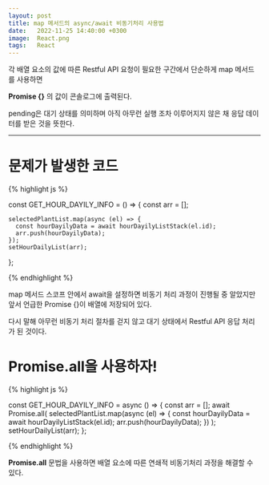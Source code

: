```yaml
---
layout: post
title: map 메서드의 async/await 비동기처리 사용법
date:   2022-11-25 14:40:00 +0300
image:  React.png
tags:   React
---
```



각 배열 요소의 값에 따른 Restful API 요청이 필요한 구간에서 단순하게 map 메서드를 사용하면

__Promise {<pending>}__ 의 값이 콘솔로그에 출력된다.
  
pending은 대기 상태를 의미하며 아직 아무런 실행 조차 이루어지지 않은 채 응답 데이터를 받은 것을 뜻한다.
  
---

  
  
# 문제가 발생한 코드
  
{% highlight js %}  

   const GET_HOUR_DAYILY_INFO = () => {
    const arr = [];

    selectedPlantList.map(async (el) => {
      const hourDayilyData = await hourDayilyListStack(el.id);
      arr.push(hourDayilyData);
    });
    setHourDailyList(arr);
  };

{% endhighlight %}
  

map 메서드 스코프 안에서 await을 설정하면 비동기 처리 과정이 진행될 중 알았지만 앞서 언급한 Promise {<pending>}이 배열에 저장되어 있다.

다시 말해 아무런 비동기 처리 절차를 걷지 않고 대기 상태에서 Restful API 응답 처리가 된 것이다.
  
# Promise.all을 사용하자!
  
{% highlight js %}  
    
  const GET_HOUR_DAYILY_INFO = async () => {
    const arr = [];
    await Promise.all(
      selectedPlantList.map(async (el) => {
        const hourDayilyData = await hourDayilyListStack(el.id);
        arr.push(hourDayilyData);
      })
    );
    setHourDailyList(arr);
  };
 
{% endhighlight %}

__Promise.all__ 문법을 사용하면 배열 요소에 따른 연쇄적 비동기처리 과정을 해결할 수 있다.
  
  
